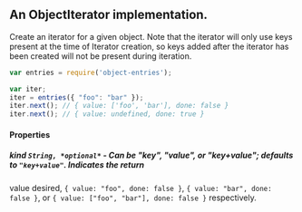 An ObjectIterator implementation.
---

Create an iterator for a given object. Note that the iterator will only use keys
present at the time of Iterator creation, so keys added after the iterator has
been created will not be present during iteration.

```javascript
var entries = require('object-entries');

var iter;
iter = entries({ "foo": "bar" });
iter.next(); // { value: ['foo', 'bar'], done: false }
iter.next(); // { value: undefined, done: true }
```

#### Properties

##### kind `String, *optional*` - Can be "key", "value", or "key+value"; defaults to `"key+value"`. Indicates the return
value desired, `{ value: "foo", done: false }`, `{ value: "bar", done: false }`, or `{ value: ["foo", "bar"], done: false }`
respectively.